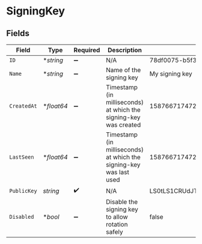 # SigningKey


## Fields

| Field                                                                                                                                                                                                                                                                                                                                | Type                                                                                                                                                                                                                                                                                                                                 | Required                                                                                                                                                                                                                                                                                                                             | Description                                                                                                                                                                                                                                                                                                                          | Example                                                                                                                                                                                                                                                                                                                              |
| ------------------------------------------------------------------------------------------------------------------------------------------------------------------------------------------------------------------------------------------------------------------------------------------------------------------------------------ | ------------------------------------------------------------------------------------------------------------------------------------------------------------------------------------------------------------------------------------------------------------------------------------------------------------------------------------ | ------------------------------------------------------------------------------------------------------------------------------------------------------------------------------------------------------------------------------------------------------------------------------------------------------------------------------------ | ------------------------------------------------------------------------------------------------------------------------------------------------------------------------------------------------------------------------------------------------------------------------------------------------------------------------------------ | ------------------------------------------------------------------------------------------------------------------------------------------------------------------------------------------------------------------------------------------------------------------------------------------------------------------------------------ |
| `ID`                                                                                                                                                                                                                                                                                                                                 | **string*                                                                                                                                                                                                                                                                                                                            | :heavy_minus_sign:                                                                                                                                                                                                                                                                                                                   | N/A                                                                                                                                                                                                                                                                                                                                  | 78df0075-b5f3-4683-a618-1086faca35dc                                                                                                                                                                                                                                                                                                 |
| `Name`                                                                                                                                                                                                                                                                                                                               | **string*                                                                                                                                                                                                                                                                                                                            | :heavy_minus_sign:                                                                                                                                                                                                                                                                                                                   | Name of the signing key                                                                                                                                                                                                                                                                                                              | My signing key                                                                                                                                                                                                                                                                                                                       |
| `CreatedAt`                                                                                                                                                                                                                                                                                                                          | **float64*                                                                                                                                                                                                                                                                                                                           | :heavy_minus_sign:                                                                                                                                                                                                                                                                                                                   | Timestamp (in milliseconds) at which the signing-key was created                                                                                                                                                                                                                                                                     | 1587667174725                                                                                                                                                                                                                                                                                                                        |
| `LastSeen`                                                                                                                                                                                                                                                                                                                           | **float64*                                                                                                                                                                                                                                                                                                                           | :heavy_minus_sign:                                                                                                                                                                                                                                                                                                                   | Timestamp (in milliseconds) at which the signing-key was last used                                                                                                                                                                                                                                                                   | 1587667174725                                                                                                                                                                                                                                                                                                                        |
| `PublicKey`                                                                                                                                                                                                                                                                                                                          | *string*                                                                                                                                                                                                                                                                                                                             | :heavy_check_mark:                                                                                                                                                                                                                                                                                                                   | N/A                                                                                                                                                                                                                                                                                                                                  | LS0tLS1CRUdJTiBQUklWQVRFIBtFWS0tLS0tCk1JR0hBZ0VBTUJNR0J5cUdTTTQ5QWdFR0NDcUdTTTQ5QXdFSEJHMHdhd0lCQVFRZ1RDRzhRWDZKdkR0eC95ZDMKdlpkUHJKR25LcjhiWHRsdXNIL2FOYW5XdHEraFJBTkNBQVE0QnZ6ODI2L2lDaXV1U0NiZVkwc3FmOXljYWh0OApDRFYyUFF2bDFVM1FLSVRBcWRpaktLa0FSUFVkcWRrYWZzR21PMzBDeElPaDBLNWJSQW5XQzd4KwotLS0tLUVORCBQUklWQVRFIEtFWS0tLS0tCg== |
| `Disabled`                                                                                                                                                                                                                                                                                                                           | **bool*                                                                                                                                                                                                                                                                                                                              | :heavy_minus_sign:                                                                                                                                                                                                                                                                                                                   | Disable the signing key to allow rotation safely                                                                                                                                                                                                                                                                                     | false                                                                                                                                                                                                                                                                                                                                |